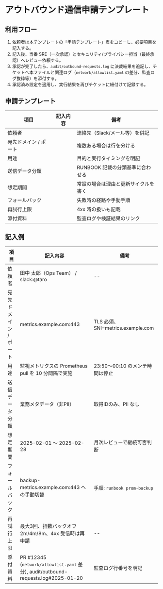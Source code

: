 # アウトバウンド通信申請テンプレート

## 利用フロー
1. 依頼者は本テンプレートの「申請テンプレート」表をコピーし、必要項目を記入する。
2. 記入後、当番 SRE（一次承認）とセキュリティ/プライバシー担当（最終承認）へレビュー依頼する。
3. 承認が完了したら、`audit/outbound-requests.log` に決裁結果を追記し、チケットへ本ファイルと関連ログ（`network/allowlist.yaml` の差分、監査ログ抜粋等）を添付する。
4. 承認済み設定を適用し、実行結果を再びチケットに紐付けて記録する。

## 申請テンプレート
| 項目 | 記入内容 | 備考 |
| --- | --- | --- |
| 依頼者 | <!-- 依頼者名 / チーム --> | 連絡先（Slack/メール等）を併記 |
| 宛先ドメイン / ポート | <!-- example.com:443 --> | 複数ある場合は行を分ける |
| 用途 | <!-- モニタリングAPI取得 --> | 目的と実行タイミングを明記 |
| 送信データ分類 | <!-- 業務メタデータ（非PII） --> | RUNBOOK 記載の分類基準に合わせる |
| 想定期間 | <!-- 2025-02-01 〜 2025-02-28 --> | 常設の場合は理由と更新サイクルを書く |
| フォールバック | <!-- バックアップAPI: backup.example.com --> | 失敗時の経路や手動手順 |
| 再試行上限 | <!-- 最大3回、指数バックオフ 2m/4m/8m --> | 4xx 時の扱いも記載 |
| 添付資料 | <!-- network/allowlist.yaml 差分, ログID --> | 監査ログや検証結果のリンク |

## 記入例
| 項目 | 記入内容 | 備考 |
| --- | --- | --- |
| 依頼者 | 田中 太郎（Ops Team） / slack:@taro | -- |
| 宛先ドメイン / ポート | metrics.example.com:443 | TLS 必須、SNI=metrics.example.com |
| 用途 | 監視メトリクスの Prometheus pull を 10 分間隔で実施 | 23:50〜00:10 のメンテ時間は停止 |
| 送信データ分類 | 業務メタデータ（非PII） | 取得IDのみ、PII なし |
| 想定期間 | 2025-02-01 〜 2025-02-28 | 月次レビューで継続可否判断 |
| フォールバック | backup-metrics.example.com:443 への手動切替 | 手順: `runbook prom-backup` |
| 再試行上限 | 最大3回、指数バックオフ 2m/4m/8m、4xx 受信時は再申請 | -- |
| 添付資料 | PR #12345 (`network/allowlist.yaml` 差分), audit/outbound-requests.log#2025-01-20 | 監査ログ行番号を明記 |
